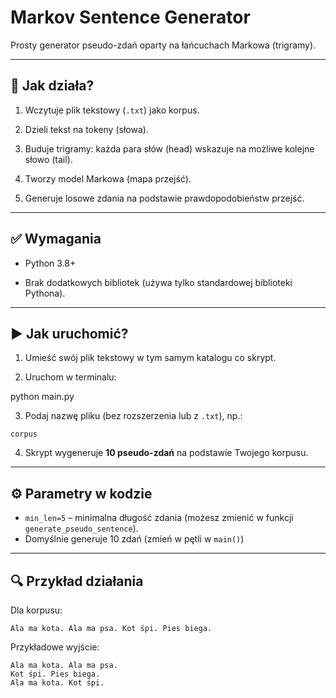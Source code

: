 # Markov Sentence Generator

Prosty generator pseudo-zdań oparty na łańcuchach Markowa (trigramy).

---

## 📌 Jak działa?

1. Wczytuje plik tekstowy (`.txt`) jako korpus.

2. Dzieli tekst na tokeny (słowa).

3. Buduje trigramy: każda para słów (head) wskazuje na możliwe kolejne słowo (tail).

4. Tworzy model Markowa (mapa przejść).

5. Generuje losowe zdania na podstawie prawdopodobieństw przejść.

---

## ✅ Wymagania

- Python 3.8+

- Brak dodatkowych bibliotek (używa tylko standardowej biblioteki Pythona).

---

## ▶️ Jak uruchomić?

1. Umieść swój plik tekstowy w tym samym katalogu co skrypt.

2. Uruchom w terminalu:

python main.py

3.  Podaj nazwę pliku (bez rozszerzenia lub z  `.txt`), np.:

```
corpus

```

4.  Skrypt wygeneruje  **10 pseudo-zdań**  na podstawie Twojego korpusu.

----------

## ⚙️ Parametry w kodzie

-   `min_len=5`  – minimalna długość zdania (możesz zmienić w funkcji  `generate_pseudo_sentence`).
-   Domyślnie generuje 10 zdań (zmień w pętli w  `main()`)
  

----------

## 🔍 Przykład działania

Dla korpusu:

```
Ala ma kota. Ala ma psa. Kot śpi. Pies biega.

```

Przykładowe wyjście:

```
Ala ma kota. Ala ma psa.
Kot śpi. Pies biega.
Ala ma kota. Kot śpi.

```

